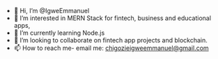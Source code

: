 - 👋 Hi, I’m @IgweEmmanuel
- 👀 I’m interested in MERN Stack for fintech, business and educational apps,
- 🌱 I’m currently learning Node.js
- 💞️ I’m looking to collaborate on fintech app projects and blockchain.
- 📫 How to reach me- email me: chigozieigweemmanuel@gmail.com

<!---
IgweEmmanuel/IgweEmmanuel is a ✨ special ✨ repository because its `README.md` (this file) appears on your GitHub profile.
You can click the Preview link to take a look at your changes.
--->
